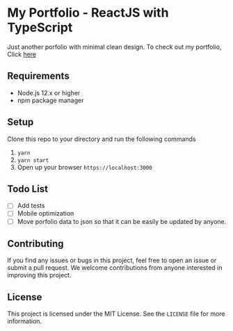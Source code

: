 # My Portfolio - ReactJS with TypeScript

Just another porfolio with minimal clean design. To check out my portfolio, Click [here](https://hawkeye-sama.github.io/portfolio/)

## Requirements

- Node.js 12.x or higher
- npm package manager

## Setup

Clone this repo to your directory and run the following commands

1. `yarn`
2. `yarn start`
3. Open up your browser `https://localhost:3000`

## Todo List

- [ ] Add tests  
- [ ] Mobile optimization
- [ ] Move porfolio data to json so that it can be easily be updated by anyone.

## Contributing

If you find any issues or bugs in this project, feel free to open an issue or submit a pull request. We welcome contributions from anyone interested in improving this project.

## License

This project is licensed under the MIT License. See the `LICENSE` file for more information.
